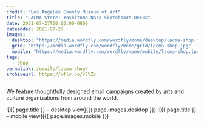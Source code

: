 ```yaml
---
credit: "Los Angeles County Museum of Art"
title: "LACMA Store: Yoshitomo Nara Skateboard Decks"
date: 2021-07-27T00:00:00-0800
dateadded: 2021-07-27
images:
  desktop: "https://media.wordfly.com/wordfly/mome/desktop/lacma-shop.jpg"
  grid: "https://media.wordfly.com/wordfly/mome/grid/lacma-shop.jpg"
  mobile: "https://media.wordfly.com/wordfly/mome/mobile/lacma-shop.jpg"
tags:
  - shop
permalink: /emails/lacma-shop/
archiveurl: https://wfly.co/r5YZv
---
```

We feature thoughtfully designed email campaigns created by arts and culture organizations from around the world.

![{{ page.title }} – desktop view]({{ page.images.desktop }})
![{{ page.title }} – mobile view]({{ page.images.mobile }})
